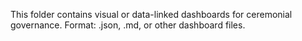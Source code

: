 This folder contains visual or data-linked dashboards for ceremonial governance.
Format: .json, .md, or other dashboard files.